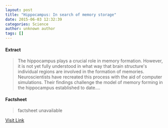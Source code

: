 ```yaml
---
layout: post
title: "Hippocampus: In search of memory storage"
date: 2015-06-03 12:32:39
categories: Science
author: unknown author
tags: []
---
```



#### Extract
>The hippocampus plays a crucial role in memory formation. However, it is not yet fully understood in what way that brain structure's individual regions are involved in the formation of memories. Neuroscientists have recreated this process with the aid of computer simulations. Their findings challenge the model of memory forming in the hippocampus established to date....

#### Factsheet
>factsheet unavailable

[Visit Link](http://www.sciencedaily.com/releases/2015/06/150603083239.htm)


